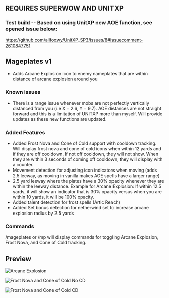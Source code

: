 ## REQUIRES SUPERWOW AND UNITXP

### Test build -- Based on using UnitXP new AOE function, see opened issue below:
https://github.com/allfoxwy/UnitXP_SP3/issues/8#issuecomment-2610847751

## Mageplates v1
- Adds Arcane Explosion icon to enemy nameplates that are within distance of arcane explosion around you

### Known issues
- There is a range issue whenever mobs are not perfectly vertically distanced from you (i.e X = 2.6, Y = 9.7). AOE distances are not straight forward and this is a limitation of UNITXP more than myself. Will provide updates as these new functions are updated.

### Added Features
- Added Frost Nova and Cone of Cold support with cooldown tracking. Will display frost nova and cone of cold icons when within 12 yards and if they are off cooldown. If not off cooldown, they will not show. When they are within 3 seconds of coming off cooldown, they will display with a counter.
- Movement detection for adjusting icon indicators when moving (adds 2.5 leeway, as moving in vanilla makes AOE spells have a larger range)
- 2.5 yard leeway where the plates have a 30% opacity whenever they are within the leeway distance. Example for Arcane Explosion: If within 12.5 yards, it will show an indicator that is 30% opacity versus when you are within 10 yards, it will be 100% opacity.
- Added talent detection for frost spells (Artic Reach)
- Added Set bonus detection for netherwind set to increase arcane explosion radius by 2.5 yards

### Commands
/mageplates or /mp will display commands for toggling Arcane Explosion, Frost Nova, and Cone of Cold tracking.

## Preview

![Arcane Explosion](https://imgur.com/noyHZ00.jpg "Arcane Explosion Preview") 

![Frost Nova and Cone of Cold No CD](https://imgur.com/PnRBhL4.jpg "No CD FN / COC")

![Frost Nova and Cone of Cold CD](https://imgur.com/7i3HlJf.jpg "CD FN / COC")

